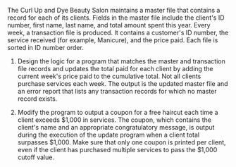 The Curl Up and Dye Beauty Salon maintains a master file that contains a record for each of its clients. Fields in the master file include the client's ID number, first name, last name, and total amount spent this year. Every week, a transaction file is produced. It contains a customer's ID number, the service received (for example, Manicure), and the price paid. Each file is sorted in ID number order.  

1. Design the logic for a program that matches the master and transaction file records and updates the total paid for each client by adding the current week's price paid to the cumulative total. Not all clients purchase services each week. The output is the updated master file and an error report that lists any transaction records for which no master record exists.  

2) Modify the program to output a coupon for a free haircut each time a client exceeds $1,000 in services. The coupon, which contains the client's name and an appropriate congratulatory message, is output during the execution of the update program when a client total surpasses $1,000. Make sure that only one coupon is printed per client, even if the client has purchased multiple services to pass the $1,000 cutoff value.